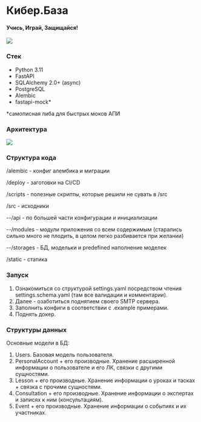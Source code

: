 # Кибер.База
#### Учись, Играй, Защищайся!
![](https://cyber.innohassle.ru/cyberbase.jpg)

### Стек
- Python 3.11
- FastAPI
- SQLAlchemy 2.0+ (async)
- PostgreSQL
- Alembic
- fastapi-mock*

*самописная либа для быстрых моков АПИ

### Архитектура

![](https://github.com/one-zero-eight/hackathon-cyberlight-new-back/assets/49876341/f75c9488-4290-4d15-be18-51858bd622bf)


### Структура кода
/alembic - конфиг алембика и миграции

/deploy - заготовки на CI/CD

/scripts - полезные скрипты, которые решили не сувать в /src

/src - исходники

--/api - по большей части конфигурации и инициализации
  
--/modules - модули приложения со всем содержимым (старались сильно много не плодить, в целом легко разбивается при желании)
  
--/storages - БД, модельки и predefined наполнение моделек 

/static - статика


### Запуск

1. Ознакомиться со структурой settings.yaml посредством чтения settings.schema.yaml (там все валидации и комментарии).
2. Далее - озаботиться поднятием своего SMTP сервера.
3. Заполнить конфиги в соответствии с .example примерами.
4. Поднять докер. 


### Структуры данных
Основные модели в БД:
1. Users. Базовая модель пользователя.
2. PersonalAccount + его производные. Хранение расширенной информации о пользователе и его ЛК, связки с другими сущностями.
3. Lesson + его производные. Хранение информации о уроках и тасках + связка с прочими сущностями.
4. Consultation + его производные. Хранение информации о экспертах и записях к ним (консультациям).
5. Event + его производные. Хранение информации о событиях и их участниках.
